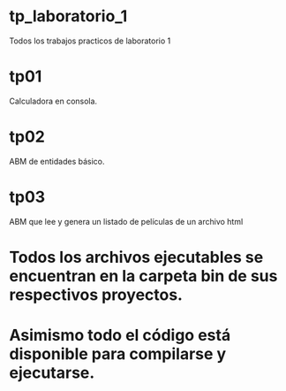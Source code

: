 # tp_laboratorio_1
Todos los trabajos practicos de laboratorio 1

# tp01
Calculadora en consola.

# tp02
ABM de entidades básico.

# tp03
ABM que lee y genera un listado de películas de un archivo html

# Todos los archivos ejecutables se encuentran en la carpeta bin de sus respectivos proyectos.
# Asimismo todo el código está disponible para compilarse y ejecutarse.
